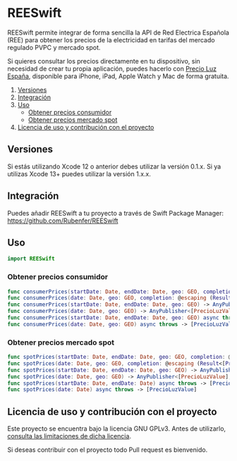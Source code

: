 # REESwift

REESwift permite integrar de forma sencilla la API de Red Electrica Española (REE) para obtener los precios de la electricidad en tarifas del mercado regulado PVPC y mercado spot.

Si quieres consultar los precios directamente en tu dispositivo, sin necesidad de crear tu propia aplicación, puedes hacerlo con [Precio Luz España](https://apps.apple.com/es/app/precio-luz-españa/id1487330692), disponible para iPhone, iPad, Apple Watch y Mac de forma gratuita. 

1. [Versiones](#versiones)
2. [Integración](#integración)
3. [Uso](#uso)
    - [Obtener precios consumidor](#obtener-precios-consumidor)
    - [Obtener precios mercado spot](#obtener-precios-mercado-spot)
4. [Licencia de uso y contribución con el proyecto](#licencia-de-uso-y-contribución-con-el-proyecto)

## Versiones

Si estás utilizando Xcode 12 o anterior debes utilizar la versión 0.1.x.
Si ya utilizas Xcode 13+ puedes utilizar la versión 1.x.x.

## Integración

Puedes añadir REESwift a tu proyecto a través de Swift Package Manager: https://github.com/Rubenfer/REESwift

## Uso

```swift
import REESwift
```

### Obtener precios consumidor

```swift
func consumerPrices(startDate: Date, endDate: Date, geo: GEO, completion: @escaping (Result<[PrecioLuzValue], Error>) -> Void)
func consumerPrices(date: Date, geo: GEO, completion: @escaping (Result<[PrecioLuzValue], Error>) -> Void)
func consumerPrices(startDate: Date, endDate: Date, geo: GEO) -> AnyPublisher<[PrecioLuzValue], Error>
func consumerPrices(date: Date, geo: GEO) -> AnyPublisher<[PrecioLuzValue], Error>
func consumerPrices(startDate: Date, endDate: Date, geo: GEO) async throws -> [PrecioLuzValue]
func consumerPrices(date: Date, geo: GEO) async throws -> [PrecioLuzValue]
```

### Obtener precios mercado spot

```swift
func spotPrices(startDate: Date, endDate: Date, geo: GEO, completion: @escaping (Result<[PrecioLuzValue], Error>) -> Void)
func spotPrices(date: Date, geo: GEO, completion: @escaping (Result<[PrecioLuzValue], Error>) -> Void)
func spotPrices(startDate: Date, endDate: Date, geo: GEO) -> AnyPublisher<[PrecioLuzValue], Error>
func spotPrices(date: Date, geo: GEO) -> AnyPublisher<[PrecioLuzValue], Error>
func spotPrices(startDate: Date, endDate: Date) async throws -> [PrecioLuzValue]
func spotPrices(date: Date) async throws -> [PrecioLuzValue]
```

## Licencia de uso y contribución con el proyecto

Este proyecto se encuentra bajo la licencia GNU GPLv3. Antes de utilizarlo, [consulta las limitaciones de dicha licencia](https://github.com/Rubenfer/REESwift/blob/main/LICENSE).

Si deseas contribuir con el proyecto todo Pull request es bienvenido. 
